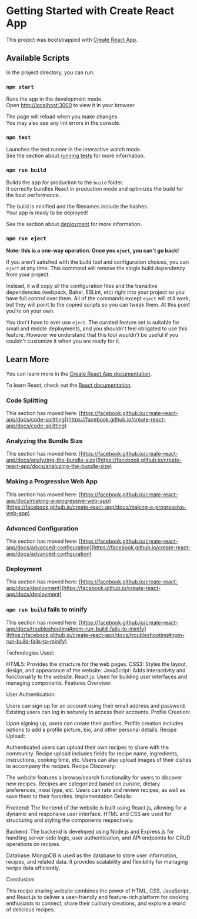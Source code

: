 # Getting Started with Create React App

This project was bootstrapped with [Create React App](https://github.com/facebook/create-react-app).

## Available Scripts

In the project directory, you can run:

### `npm start`

Runs the app in the development mode.\
Open [http://localhost:3000](http://localhost:3000) to view it in your browser.

The page will reload when you make changes.\
You may also see any lint errors in the console.

### `npm test`

Launches the test runner in the interactive watch mode.\
See the section about [running tests](https://facebook.github.io/create-react-app/docs/running-tests) for more information.

### `npm run build`

Builds the app for production to the `build` folder.\
It correctly bundles React in production mode and optimizes the build for the best performance.

The build is minified and the filenames include the hashes.\
Your app is ready to be deployed!

See the section about [deployment](https://facebook.github.io/create-react-app/docs/deployment) for more information.

### `npm run eject`

**Note: this is a one-way operation. Once you `eject`, you can't go back!**

If you aren't satisfied with the build tool and configuration choices, you can `eject` at any time. This command will remove the single build dependency from your project.

Instead, it will copy all the configuration files and the transitive dependencies (webpack, Babel, ESLint, etc) right into your project so you have full control over them. All of the commands except `eject` will still work, but they will point to the copied scripts so you can tweak them. At this point you're on your own.

You don't have to ever use `eject`. The curated feature set is suitable for small and middle deployments, and you shouldn't feel obligated to use this feature. However we understand that this tool wouldn't be useful if you couldn't customize it when you are ready for it.

## Learn More

You can learn more in the [Create React App documentation](https://facebook.github.io/create-react-app/docs/getting-started).

To learn React, check out the [React documentation](https://reactjs.org/).

### Code Splitting

This section has moved here: [https://facebook.github.io/create-react-app/docs/code-splitting](https://facebook.github.io/create-react-app/docs/code-splitting)

### Analyzing the Bundle Size

This section has moved here: [https://facebook.github.io/create-react-app/docs/analyzing-the-bundle-size](https://facebook.github.io/create-react-app/docs/analyzing-the-bundle-size)

### Making a Progressive Web App

This section has moved here: [https://facebook.github.io/create-react-app/docs/making-a-progressive-web-app](https://facebook.github.io/create-react-app/docs/making-a-progressive-web-app)

### Advanced Configuration

This section has moved here: [https://facebook.github.io/create-react-app/docs/advanced-configuration](https://facebook.github.io/create-react-app/docs/advanced-configuration)

### Deployment

This section has moved here: [https://facebook.github.io/create-react-app/docs/deployment](https://facebook.github.io/create-react-app/docs/deployment)

### `npm run build` fails to minify

This section has moved here: [https://facebook.github.io/create-react-app/docs/troubleshooting#npm-run-build-fails-to-minify](https://facebook.github.io/create-react-app/docs/troubleshooting#npm-run-build-fails-to-minify)


Technologies Used:

HTML5: Provides the structure for the web pages.
CSS3: Styles the layout, design, and appearance of the website.
JavaScript: Adds interactivity and functionality to the website.
React.js: Used for building user interfaces and managing components.
Features Overview:

User Authentication:

Users can sign up for an account using their email address and password.
Existing users can log in securely to access their accounts.
Profile Creation:

Upon signing up, users can create their profiles.
Profile creation includes options to add a profile picture, bio, and other personal details.
Recipe Upload:

Authenticated users can upload their own recipes to share with the community.
Recipe upload includes fields for recipe name, ingredients, instructions, cooking time, etc.
Users can also upload images of their dishes to accompany the recipes.
Recipe Discovery:

The website features a browse/search functionality for users to discover new recipes.
Recipes are categorized based on cuisine, dietary preferences, meal type, etc.
Users can rate and review recipes, as well as save them to their favorites.
Implementation Details:

Frontend: The frontend of the website is built using React.js, allowing for a dynamic and responsive user interface. HTML and CSS are used for structuring and styling the components respectively.

Backend: The backend is developed using Node.js and Express.js for handling server-side logic, user authentication, and API endpoints for CRUD operations on recipes.

Database: MongoDB is used as the database to store user information, recipes, and related data. It provides scalability and flexibility for managing recipe data efficiently.

Conclusion:

This recipe sharing website combines the power of HTML, CSS, JavaScript, and React.js to deliver a user-friendly and feature-rich platform for cooking enthusiasts to connect, share their culinary creations, and explore a world of delicious recipes.
